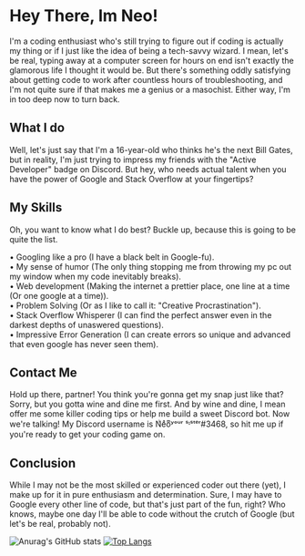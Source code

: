 # Hey There, Im Neo!
I'm a coding enthusiast who's still trying to figure out if coding is actually my thing or if I just like the idea of being a tech-savvy wizard. I mean, let's be real, typing away at a computer screen for hours on end isn't exactly the glamorous life I thought it would be. But there's something oddly satisfying about getting code to work after countless hours of troubleshooting, and I'm not quite sure if that makes me a genius or a masochist. Either way, I'm in too deep now to turn back.

## What I do
Well, let's just say that I'm a 16-year-old who thinks he's the next Bill Gates, but in reality, I'm just trying to impress my friends with the "Active Developer" badge on Discord. But hey, who needs actual talent when you have the power of Google and Stack Overflow at your fingertips?

## My Skills
Oh, you want to know what I do best? Buckle up, because this is going to be quite the list.   

• Googling like a pro (I have a black belt in Google-fu).  
• My sense of humor (The only thing stopping me from throwing my pc out my window when my code inevitably breaks).  
• Web development (Making the internet a prettier place, one line at a time (Or one google at a time)).  
• Problem Solving (Or as I like to call it: "Creative Procrastination").  
• Stack Overflow Whisperer (I can find the perfect answer even in the darkest depths of unaswered questions).  
• Impressive Error Generation (I can create errors so unique and advanced that even google has never seen them).

## Contact Me
Hold up there, partner! You think you're gonna get my snap just like that? Sorry, but you gotta wine and dine me first. And by wine and dine, I mean offer me some killer coding tips or help me build a sweet Discord bot. Now we're talking! My Discord username is Nͥeͣoͫʸᵒᵘʳ ˢᶦˢᵗᵉʳ#3468, so hit me up if you're ready to get your coding game on.

## Conclusion
While I may not be the most skilled or experienced coder out there (yet), I make up for it in pure enthusiasm and determination. Sure, I may have to Google every other line of code, but that's just part of the fun, right? Who knows, maybe one day I'll be able to code without the crutch of Google (but let's be real, probably not).

![Anurag's GitHub stats](https://github-readme-stats.vercel.app/api?username=Benzo-Fury&count_private=true&show_icons=true) [![Top Langs](https://github-readme-stats.vercel.app/api/top-langs/?username=Benzo-Fury&langs_count=8)](https://github.com/anuraghazra/github-readme-stats)
